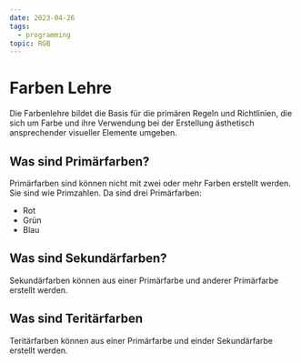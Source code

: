 ```yaml
---
date: 2023-04-26
tags:
  - programming
topic: RGB
---
```


# Farben Lehre

Die Farbenlehre bildet die Basis für die primären Regeln und Richtlinien, die sich um Farbe und ihre Verwendung bei der Erstellung ästhetisch ansprechender visueller Elemente umgeben.

## Was sind Primärfarben?

Primärfarben sind können nicht mit zwei oder mehr Farben erstellt werden. Sie sind wie Primzahlen. Da sind drei Primärfarben:

- Rot
- Grün
- Blau

## Was sind Sekundärfarben?

Sekundärfarben können aus einer Primärfarbe und anderer Primärfarbe erstellt werden.

## Was sind Teritärfarben

Teritärfarben können aus einer Primärfarbe und einder Sekundärfarbe erstellt werden.
